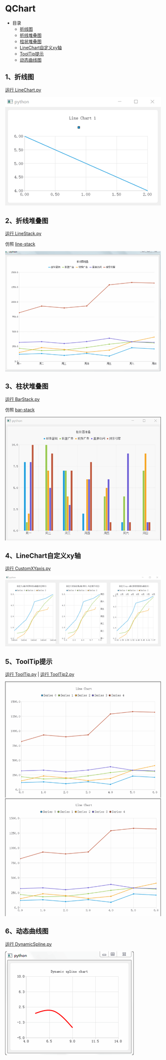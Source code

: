 # QChart

- 目录
  - [折线图](#1折线图)
  - [折线堆叠图](#2折线堆叠图)
  - [柱状堆叠图](#3柱状堆叠图)
  - [LineChart自定义xy轴](#4LineChart自定义xy轴)
  - [ToolTip提示](#5ToolTip提示)
  - [动态曲线图](#6动态曲线图)

## 1、折线图
[运行 LineChart.py](LineChart.py)

![LineChart](ScreenShot/LineChart.png)

## 2、折线堆叠图
[运行 LineStack.py](LineStack.py)

仿照 [line-stack](http://echarts.baidu.com/demo.html#line-stack)

![LineStack](ScreenShot/LineStack.gif)

## 3、柱状堆叠图
[运行 BarStack.py](BarStack.py)

仿照 [bar-stack](http://echarts.baidu.com/demo.html#bar-stack)

![BarStack](ScreenShot/BarStack.gif)

## 4、LineChart自定义xy轴
[运行 CustomXYaxis.py](CustomXYaxis.py)

![CustomXYaxis](ScreenShot/CustomXYaxis.png)

## 5、ToolTip提示
[运行 ToolTip.py](ToolTip.py) | [运行 ToolTip2.py](ToolTip2.py) 

![ToolTip](ScreenShot/ToolTip.gif) ![ToolTip2](ScreenShot/ToolTip2.gif)

## 6、动态曲线图
[运行 DynamicSpline.py](DynamicSpline.py)

![DynamicSpline](ScreenShot/DynamicSplineChart.gif)
